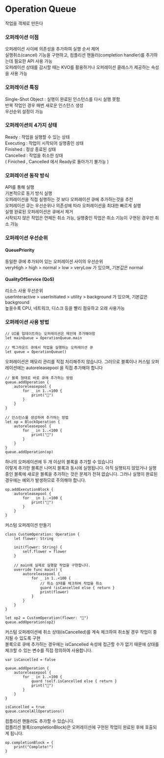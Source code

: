 # Operation Queue
작업을 객체로 만든다

### 오퍼레이션 이점
오퍼레이션 사이에 의존성을 추가하여 실행 순서 제어  
실행취소(cancel) 기능을 구현하고, 컴플리션 핸들러(completion handler)를 추가하는데 필요한 API 사용 가능  
오퍼레이션 상태를 감시할 때는 KVO를 활용하거나 오퍼레이션 클래스가 제공하는 속성을 사용 가능  

### 오퍼레이션 특징
Single-Shot Object : 실행이 완료된 인스턴스를 다시 실행 못함  
반복 작업인 경우 매번 새로운 인스턴스 생성  
우선순위 설정이 가능  

### 오퍼레이션의 4가지 상태
Ready : 작업을 실행할 수 있는 상태  
Executing : 작업이 시작되어 실행중인 상태  
Finished : 정상 종료된 상태  
Cancelled : 작업을 취소한 상태   
 ( Finiched , Cancelled 에서 Ready로 돌아가기 불가능 )

### 오퍼레이션 동작 방식
API를 통해 실행  
기본적으로 동기 방식 실행  
오퍼레이션을 직접 실행하는 것 보다 오퍼레이션 큐에 추가하는것을 추천  
오퍼레이션 큐는 우선순위나 의존성에 따라 오퍼레이션을 최대한 빠르게 실행  
실행 완료된 오퍼레이션은 큐에서 제거  
시작되지 않은 작업은 언제든 취소 가능, 실행중인 작업은 취소 기능이 구현된 경우만 취소 가능  

### 오퍼레이션 우선순위
#### QueuePriority
동일한 큐에 추가되어 있는 오퍼레이션 사이의 우선순위  
veryHigh > high > normal > low > veryLow 가 있으며, 기본값은 normal  

#### QualityOfService (QoS)
리소스 사용 우선순위  
userInteractive > userInitiated > utility > background 가 있으며, 기본값은 background  
높을수록 CPU, 네트워크, 디스크 등을 빨리 점유하고 오래 사용가능  

### 오퍼레이션 사용 방법
~~~
// UI를 업데이트하는 오퍼레이션은 메인에 추가해야함
let mainQueue = OperationQueue.main

// 백그라운드 큐에서 작업을 실행하는 오퍼레이션 큐
let queue = OperationQueue()
~~~
오퍼레이션은 메모리 관리를 직접 처리해주지 않습니다. 그러므로 블록이나 커스텀 오퍼레이션에는 autoreleasepool 을 직접 추가해야 합니다
~~~
// 블록 형태로 바로 큐에 추가하는 방법
queue.addOperation {
    autoreleasepool {
        for _ in 1..<100 {
            print("🌸")
        }
    }
}

// 인스턴스를 생성하여 추가하는 방법
let op = BlockOperation {
    autoreleasepool {
        for _ in 1..<100 {
            print("🌼")
        }
    }
}
queue.addOperation(op)
~~~
하나의 오퍼레이션에 두 개 이상의 블록을 추가할 수 있습니다  
이렇게 추가한 블록은 나머지 블록과 동시에 실행됩니다. 아직 실행되지 않았거나 실행중인 블록에 새로운 블록을 추가하는 것은 문제가 전혀 없습니다. 그러나 실행이 완료된 경우에는 예외가 발생하므로 주의해야 합니다.
~~~
op.addExecutionBlock {
    autoreleasepool {
        for _ in 1..<100 {
            print("🌺")
        }
    }
}
~~~
커스텀 오퍼레이션 만들기
~~~
class CustomOperation: Operation {
    let flower: String

    init(flower: String) {
        self.flower = flower
    }

    // main에 실제로 실행할 작업을 구현합니다.
    override func main() {
        autoreleasepool {
            for _ in 1..<100 {
                // 취소 상태를 체크하여 작업을 취소
                guard !isCancelled else { return }
                print(flower)
            }
        }
    }
}

let op2 = CustomOperation(flower: "🌹")
queue.addOperation(op2)
~~~
커스텀 오퍼레이션에 취소 상태(isCancelled)를 계속 체크하여 취소될 경우 작업이 중지될 수 있도록 구현  
블록으로 큐에 추가하는 경우에는 isCancelled 속성에 접근할 수가 없기 때문에 상태를 체크할 수 있는 변수를 직접 정의하여 사용합니다.
~~~
var isCancelled = false

queue.addOperation {
    autoreleasepool {
        for _ in 1..<100 {
            guard !self.isCancelled else { return }
            print("🌸")
        }
    }
}

isCancelled = true
queue.cancelAllOperations()
~~~
컴플리션 핸들러도 추가할 수 있습니다.  
컴플리션 블록(completionBlock)은 오퍼레이션에 구현된 작업이 완료된 후에 호출되게 됩니다.
~~~
op.completionBlock = {
    print("Complete!")
}
~~~
